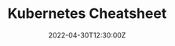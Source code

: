 ---
categories: kubernetes linux docker
date: "2022-04-30T12:30:00Z"
title: Kubernetes Cheatsheet
draft: true
---